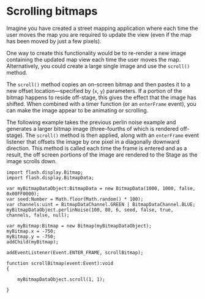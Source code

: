 # Scrolling bitmaps

Imagine you have created a street mapping application where each time the user
moves the map you are required to update the view (even if the map has been
moved by just a few pixels).

One way to create this functionality would be to re-render a new image
containing the updated map view each time the user moves the map. Alternatively,
you could create a large single image and use the `scroll()` method.

The `scroll()` method copies an on-screen bitmap and then pastes it to a new
offset location—specified by (`x`, `y`) parameters. If a portion of the bitmap
happens to reside off-stage, this gives the effect that the image has shifted.
When combined with a timer function (or an `enterFrame` event), you can make the
image appear to be animating or scrolling.

The following example takes the previous perlin noise example and generates a
larger bitmap image (three-fourths of which is rendered off-stage). The
`scroll()` method is then applied, along with an `enterFrame` event listener
that offsets the image by one pixel in a diagonally downward direction. This
method is called each time the frame is entered and as a result, the off screen
portions of the image are rendered to the Stage as the image scrolls down.

```
import flash.display.Bitmap;
import flash.display.BitmapData;

var myBitmapDataObject:BitmapData = new BitmapData(1000, 1000, false, 0x00FF0000);
var seed:Number = Math.floor(Math.random() * 100);
var channels:uint = BitmapDataChannel.GREEN | BitmapDataChannel.BLUE;
myBitmapDataObject.perlinNoise(100, 80, 6, seed, false, true, channels, false, null);

var myBitmap:Bitmap = new Bitmap(myBitmapDataObject);
myBitmap.x = -750;
myBitmap.y = -750;
addChild(myBitmap);

addEventListener(Event.ENTER_FRAME, scrollBitmap);

function scrollBitmap(event:Event):void
{
```

        myBitmapDataObject.scroll(1, 1);
```
}
```
